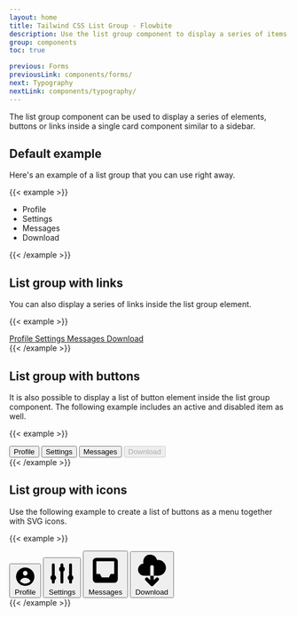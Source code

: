 ```yaml
---
layout: home
title: Tailwind CSS List Group - Flowbite
description: Use the list group component to display a series of items, buttons or links inside a single element
group: components
toc: true

previous: Forms
previousLink: components/forms/
next: Typography
nextLink: components/typography/
---
```


The list group component can be used to display a series of elements, buttons or links inside a single card component similar to a sidebar.

## Default example

Here's an example of a list group that you can use right away.

{{< example >}}
<ul class="bg-white rounded-lg border border-gray-200 w-48 text-gray-900 text-sm font-medium dark:bg-gray-700 dark:border-gray-600 dark:text-white">
    <li class="px-4 py-2 border-b border-gray-200 w-full rounded-t-lg dark:border-gray-600">Profile</li>
    <li class="px-4 py-2 border-b border-gray-200 w-full dark:border-gray-600">Settings</li>
    <li class="px-4 py-2 border-b border-gray-200 w-full dark:border-gray-600">Messages</li>
    <li class="px-4 py-2 w-full rounded-b-lg">Download</li>
</ul>
{{< /example >}}

## List group with links

You can also display a series of links inside the list group element.

{{< example >}}
<div class="bg-white rounded-lg border border-gray-200 w-48 text-gray-900 text-sm font-medium dark:bg-gray-700 dark:border-gray-600 dark:text-white">
    <a href="#" aria-current="true" class="block px-4 py-2 border-b border-gray-200 w-full rounded-t-lg bg-blue-700 text-white cursor-pointer dark:bg-gray-800 dark:border-gray-600">
        Profile
    </a>
    <a href="#" class="block px-4 py-2 border-b border-gray-200 w-full hover:bg-gray-100 hover:text-blue-700 focus:outline-none focus:ring-2 focus:ring-blue-700 focus:text-blue-700 cursor-pointer dark:border-gray-600 dark:hover:bg-gray-600 dark:hover:text-white dark:focus:ring-gray-500 dark:focus:text-white">
        Settings
    </a>
    <a href="#" class="block px-4 py-2 border-b border-gray-200 w-full hover:bg-gray-100 hover:text-blue-700 focus:outline-none focus:ring-2 focus:ring-blue-700 focus:text-blue-700 cursor-pointer dark:border-gray-600 dark:border-gray-600 dark:hover:bg-gray-600 dark:hover:text-white dark:focus:ring-gray-500 dark:focus:text-white">
        Messages
    </a>
    <a href="#" class="block px-4 py-2 w-full rounded-b-lg hover:bg-gray-100 hover:text-blue-700 focus:outline-none focus:ring-2 focus:ring-blue-700 focus:text-blue-700 cursor-pointer dark:border-gray-600 dark:hover:bg-gray-600 dark:hover:text-white dark:focus:ring-gray-500 dark:focus:text-white">
        Download
    </a>
</div>
{{< /example >}}

## List group with buttons

It is also possible to display a list of button element inside the list group component. The following example includes an active and disabled item as well.

{{< example >}}
<div class="bg-white rounded-lg border border-gray-200 w-48 text-gray-900 text-sm font-medium dark:bg-gray-700 dark:border-gray-600 dark:text-white">
    <button aria-current="true" type="button" class="text-left px-4 py-2 border-b border-gray-200 w-full rounded-t-lg bg-blue-700 text-white focus:outline-none cursor-pointer dark:bg-gray-800 dark:border-gray-600">
        Profile
    </button>
    <button type="button" class="text-left px-4 py-2 border-b border-gray-200 w-full hover:bg-gray-100 hover:text-blue-700 focus:outline-none focus:ring-2 focus:ring-blue-700 focus:text-blue-700 cursor-pointer dark:border-gray-600 dark:border-gray-600 dark:hover:bg-gray-600 dark:hover:text-white dark:focus:ring-gray-500 dark:focus:text-white">
        Settings
    </button>
    <button type="button" class="text-left px-4 py-2 border-b border-gray-200 w-full hover:bg-gray-100 hover:text-blue-700 focus:outline-none focus:ring-2 focus:ring-blue-700 focus:text-blue-700 cursor-pointer dark:border-gray-600 dark:border-gray-600 dark:hover:bg-gray-600 dark:hover:text-white dark:focus:ring-gray-500 dark:focus:text-white">
        Messages
    </button>
    <button disabled type="button" class="text-left px-4 py-2 bg-gray-100 w-full rounded-b-lg cursor-not-allowed dark:bg-gray-600 dark:text-gray-400">
        Download
    </button>
</div>
{{< /example >}}

## List group with icons

Use the following example to create a list of buttons as a menu together with SVG icons.

{{< example >}}
<div class="bg-white rounded-lg border text-gray-900 border-gray-200 w-48 dark:bg-gray-700 dark:border-gray-600 dark:text-white">
    <button type="button" class="px-4 py-2 relative hover:bg-gray-100 hover:text-blue-700 text-sm font-medium border-b border-gray-200 focus:z-10 focus:ring-2 focus:ring-blue-700 focus:text-blue-700 w-full rounded-t-lg inline-flex items-center dark:border-gray-600 dark:border-gray-600 dark:hover:bg-gray-600 dark:hover:text-white dark:focus:ring-gray-500 dark:focus:text-white">
        <svg class="w-4 h-4 mr-2 fill-current" fill="currentColor" viewBox="0 0 20 20" xmlns="http://www.w3.org/2000/svg"><path fill-rule="evenodd" d="M18 10a8 8 0 11-16 0 8 8 0 0116 0zm-6-3a2 2 0 11-4 0 2 2 0 014 0zm-2 4a5 5 0 00-4.546 2.916A5.986 5.986 0 0010 16a5.986 5.986 0 004.546-2.084A5 5 0 0010 11z" clip-rule="evenodd"></path></svg>
        Profile
    </button>
    <button type="button" class="px-4 py-2 relative hover:bg-gray-100 hover:text-blue-700text-sm font-medium border-b border-gray-200 focus:z-10 focus:ring-2 focus:ring-blue-700 focus:text-blue-700 w-full inline-flex items-center dark:border-gray-600 dark:border-gray-600 dark:hover:bg-gray-600 dark:hover:text-white dark:focus:ring-gray-500 dark:focus:text-white">
        <svg class="w-4 h-4 mr-2 fill-current" fill="currentColor" viewBox="0 0 20 20" xmlns="http://www.w3.org/2000/svg"><path d="M5 4a1 1 0 00-2 0v7.268a2 2 0 000 3.464V16a1 1 0 102 0v-1.268a2 2 0 000-3.464V4zM11 4a1 1 0 10-2 0v1.268a2 2 0 000 3.464V16a1 1 0 102 0V8.732a2 2 0 000-3.464V4zM16 3a1 1 0 011 1v7.268a2 2 0 010 3.464V16a1 1 0 11-2 0v-1.268a2 2 0 010-3.464V4a1 1 0 011-1z"></path></svg>
        Settings
    </button>
    <button type="button" class="px-4 py-2 relative hover:bg-gray-100 hover:text-blue-700 text-sm font-medium border-b border-gray-200 focus:z-10 focus:ring-2 focus:ring-blue-700 focus:text-blue-700 w-full inline-flex items-center dark:border-gray-600 dark:border-gray-600 dark:hover:bg-gray-600 dark:hover:text-white dark:focus:ring-gray-500 dark:focus:text-white">
        <svg class="w-4 h-4 mr-2 fill-current" fill="currentColor" viewBox="0 0 20 20" xmlns="http://www.w3.org/2000/svg"><path fill-rule="evenodd" d="M5 3a2 2 0 00-2 2v10a2 2 0 002 2h10a2 2 0 002-2V5a2 2 0 00-2-2H5zm0 2h10v7h-2l-1 2H8l-1-2H5V5z" clip-rule="evenodd"></path></svg>
        Messages
    </button>
    <button type="button" class="px-4 py-2 relative hover:bg-gray-100 hover:text-blue-700 text-sm font-medium focus:z-10 focus:ring-2 focus:ring-blue-700 focus:text-blue-700 w-full rounded-b-lg inline-flex items-center dark:border-gray-600 dark:border-gray-600 dark:hover:bg-gray-600 dark:hover:text-white dark:focus:ring-gray-500 dark:focus:text-white">
        <svg class="w-4 h-4 mr-2 fill-current" fill="currentColor" viewBox="0 0 20 20" xmlns="http://www.w3.org/2000/svg"><path fill-rule="evenodd" d="M2 9.5A3.5 3.5 0 005.5 13H9v2.586l-1.293-1.293a1 1 0 00-1.414 1.414l3 3a1 1 0 001.414 0l3-3a1 1 0 00-1.414-1.414L11 15.586V13h2.5a4.5 4.5 0 10-.616-8.958 4.002 4.002 0 10-7.753 1.977A3.5 3.5 0 002 9.5zm9 3.5H9V8a1 1 0 012 0v5z" clip-rule="evenodd"></path></svg>
        Download
    </button>
</div>
{{< /example >}}